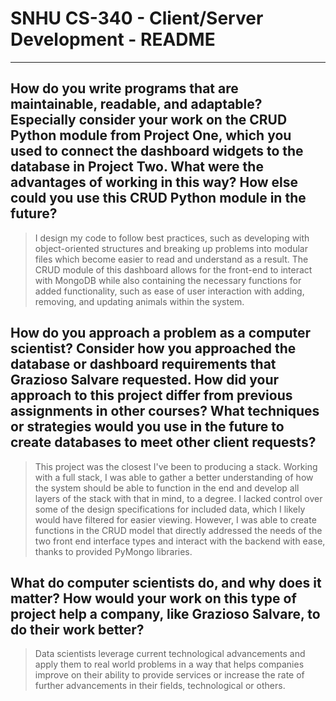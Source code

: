 # SNHU CS-340 - Client/Server Development - README
---


## How do you write programs that are maintainable, readable, and adaptable? Especially consider your work on the CRUD Python module from Project One, which you used to connect the dashboard widgets to the database in Project Two. What were the advantages of working in this way? How else could you use this CRUD Python module in the future?
>I design my code to follow best practices, such as developing with object-oriented structures and breaking up problems into modular files which become easier to read and understand as a result. The CRUD module of this dashboard allows for the front-end to interact with MongoDB while also containing the necessary functions for added functionality, such as ease of user interaction with adding, removing, and updating animals within the system.


## How do you approach a problem as a computer scientist? Consider how you approached the database or dashboard requirements that Grazioso Salvare requested. How did your approach to this project differ from previous assignments in other courses? What techniques or strategies would you use in the future to create databases to meet other client requests?
>This project was the closest I've been to producing a stack. Working with a full stack, I was able to gather a better understanding of how the system should be able to function in the end and develop all layers of the stack with that in mind, to a degree. I lacked control over some of the design specifications for included data, which I likely would have filtered for easier viewing. However, I was able to create functions in the CRUD model that directly addressed the needs of the two front end interface types and interact with the backend with ease, thanks to provided PyMongo libraries.

## What do computer scientists do, and why does it matter? How would your work on this type of project help a company, like Grazioso Salvare, to do their work better?
>Data scientists leverage current technological advancements and apply them to real world problems in a way that helps companies improve on their ability to provide services or increase the rate of further advancements in their fields, technological or others.
